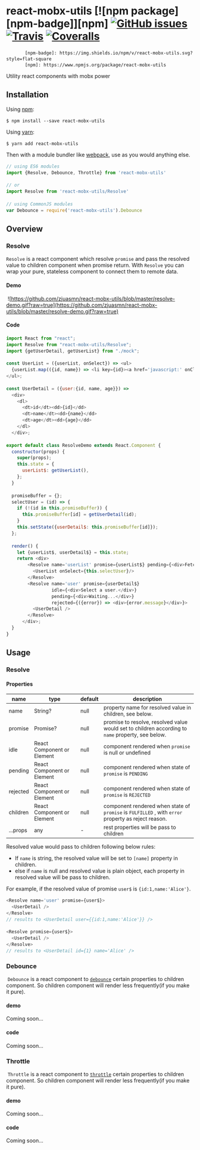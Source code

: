 # react-mobx-utils [![npm package][npm-badge]][npm] [![GitHub issues](https://img.shields.io/github/issues/zjuasmn/react-mobx-utils.svg)]() [![Travis](https://img.shields.io/travis/zjuasmn/react-mobx-utils.svg)]() [![Coveralls](https://img.shields.io/coveralls/zjuasmn/react-mobx-utils.svg)]()
                   
           [npm-badge]: https://img.shields.io/npm/v/react-mobx-utils.svg?style=flat-square
           [npm]: https://www.npmjs.org/package/react-mobx-utils

Utility react components with mobx power

## Installation

Using [npm](https://www.npmjs.com/):

    $ npm install --save react-mobx-utils

Using [yarn](https://yarnpkg.com/):

    $ yarn add react-mobx-utils

Then with a module bundler like [webpack](https://webpack.github.io/), use as you would anything else.

```js
// using ES6 modules
import {Resolve, Debounce, Throttle} from 'react-mobx-utils'

// or
import Resolve from 'react-mobx-utils/Resolve'

// using CommonJS modules
var Debounce = require('react-mobx-utils').Debounce
```

## Overview

### Resolve
  `Resolve` is a react component which resolve `promise` and pass the resolved value to children component when promise return. With `Resolve` you can wrap your pure, stateless component to connect them to remote data.

#### Demo
  ![https://github.com/zjuasmn/react-mobx-utils/blob/master/resolve-demo.gif?raw=true](https://github.com/zjuasmn/react-mobx-utils/blob/master/resolve-demo.gif?raw=true)

#### Code
```js
import React from "react";
import Resolve from "react-mobx-utils/Resolve";
import {getUserDetail, getUserList} from "./mock";

const UserList = ({userList, onSelect}) => <ul>
  {userList.map(({id, name}) => <li key={id}><a href='javascript:' onClick={() => onSelect(id)}>{name}</a></li>)}
</ul>;

const UserDetail = ({user:{id, name, age}}) =>
  <div>
    <dl>
      <dt>id</dt><dd>{id}</dd>
      <dt>name</dt><dd>{name}</dd>
      <dt>age</dt><dd>{age}</dd>
    </dl>
  </div>;

export default class ResolveDemo extends React.Component {
  constructor(props) {
    super(props);
    this.state = {
      userList$: getUserList(),
    };
  }

  promiseBuffer = {};
  selectUser = (id) => {
    if (!(id in this.promiseBuffer)) {
      this.promiseBuffer[id] = getUserDetail(id);
    }
    this.setState({userDetail$: this.promiseBuffer[id]});
  };

  render() {
    let {userList$, userDetail$} = this.state;
    return <div>
        <Resolve name='userList' promise={userList$} pending={<div>Fetching user list...</div>}>
          <UserList onSelect={this.selectUser}/>
        </Resolve>
        <Resolve name='user' promise={userDetail$}
                 idle={<div>Select a user.</div>}
                 pending={<div>Waiting...</div>}
                 rejected={({error}) => <div>{error.message}</div>}>
          <UserDetail />
        </Resolve>
      </div>;
  }
}
```


## Usage

### Resolve

#### Properties
name | type | default | description
-----|------|---------|-----------
name | String? | null | property name for resolved value in children, see below.
promise | Promise? | null | promise to resolve, resolved value would set to children according to `name` property, see below.
idle | React Component or Element| null | component rendered when `promise` is null or undefined
pending | React Component or Element | null | component rendered when state of `promise` is `PENDING`
rejected | React Component or Element | null | component rendered when state of `promise` is `REJECTED`
children | React Component or Element | null | component rendered when state of `promise` is `FULFILLED` , with `error` property as reject reason.
...props | any | - | rest properties will be pass to children

Resolved value would pass to children following below rules:

- If `name` is string, the resolved value will be set to `[name]` property in children.
- else if `name` is null and resolved value is plain object, each property in resolved value will be pass to children.

For example, if the resolved value of promise `user$` is `{id:1,name:'Alice'}`.

```js
<Resolve name='user' promise={user$}>
  <UserDetail />
</Resolve>
// results to <UserDetail user={{id:1,name:'Alice'}} />

<Resolve promise={user$}>
  <UserDetail />
</Resolve>
// results to <UserDetail id={1} name='Alice' />
```




### Debounce
  `Debounce` is a react component to [`debounce`](https://lodash.com/docs#debounce) certain properties to children component. So children component will render less  frequently(if you make it pure).
#### demo
  Coming soon...
#### code
  Coming soon...

### Throttle
  `Throttle` is a react component to [`throttle`](https://lodash.com/docs#throttle) certain properties to children component. So children component will render less  frequently(if you make it pure).
#### demo
  Coming soon...
#### code
  Coming soon...

